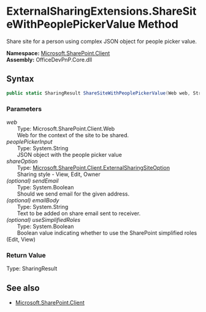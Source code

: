 # ExternalSharingExtensions.ShareSiteWithPeoplePickerValue Method  
Share site for a person using complex JSON object for people picker value.  

**Namespace:** [Microsoft.SharePoint.Client](Microsoft.SharePoint.Client.md)  
**Assembly:** OfficeDevPnP.Core.dll  
## Syntax
```C#
public static SharingResult ShareSiteWithPeoplePickerValue(Web web, String peoplePickerInput, ExternalSharingSiteOption shareOption, Boolean sendEmail, String emailBody, Boolean useSimplifiedRoles)
```
### Parameters
*web*  
&emsp;&emsp;Type: Microsoft.SharePoint.Client.Web  
&emsp;&emsp;Web for the context of the site to be shared.  
*peoplePickerInput*  
&emsp;&emsp;Type: System.String  
&emsp;&emsp;JSON object with the people picker value  
*shareOption*  
&emsp;&emsp;Type: [Microsoft.SharePoint.Client.ExternalSharingSiteOption](Microsoft.SharePoint.Client.ExternalSharingSiteOption.md)  
&emsp;&emsp;Sharing style - View, Edit, Owner  
*(optional) sendEmail*  
&emsp;&emsp;Type: System.Boolean  
&emsp;&emsp;Should we send email for the given address.  
*(optional) emailBody*  
&emsp;&emsp;Type: System.String  
&emsp;&emsp;Text to be added on share email sent to receiver.  
*(optional) useSimplifiedRoles*  
&emsp;&emsp;Type: System.Boolean  
&emsp;&emsp;Boolean value indicating whether to use the SharePoint simplified roles (Edit, View)  
### Return Value
Type: SharingResult  


## See also
- [Microsoft.SharePoint.Client](Microsoft.SharePoint.Client.md)
